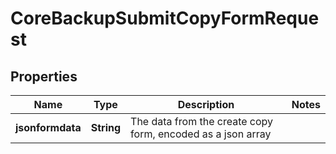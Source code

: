 

# CoreBackupSubmitCopyFormRequest


## Properties

| Name | Type | Description | Notes |
|------------ | ------------- | ------------- | -------------|
|**jsonformdata** | **String** | The data from the create copy form, encoded as a json array |  |



